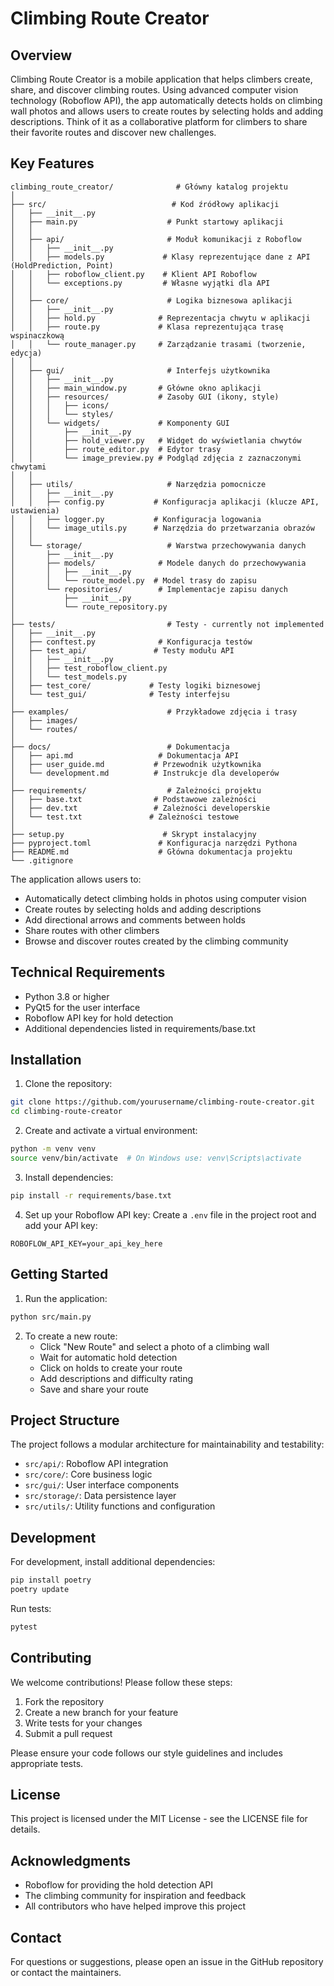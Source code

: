 # Climbing Route Creator

## Overview
Climbing Route Creator is a mobile application that helps climbers create, share, and discover climbing routes. Using advanced computer vision technology (Roboflow API), the app automatically detects holds on climbing wall photos and allows users to create routes by selecting holds and adding descriptions. Think of it as a collaborative platform for climbers to share their favorite routes and discover new challenges.

## Key Features
```
climbing_route_creator/              # Główny katalog projektu
│
├── src/                            # Kod źródłowy aplikacji
│   ├── __init__.py
│   ├── main.py                    # Punkt startowy aplikacji
│   │
│   ├── api/                       # Moduł komunikacji z Roboflow
│   │   ├── __init__.py
│   │   ├── models.py             # Klasy reprezentujące dane z API (HoldPrediction, Point)
│   │   ├── roboflow_client.py    # Klient API Roboflow
│   │   └── exceptions.py         # Własne wyjątki dla API
│   │
│   ├── core/                      # Logika biznesowa aplikacji
│   │   ├── __init__.py
│   │   ├── hold.py              # Reprezentacja chwytu w aplikacji
│   │   ├── route.py             # Klasa reprezentująca trasę wspinaczkową
│   │   └── route_manager.py     # Zarządzanie trasami (tworzenie, edycja)
│   │
│   ├── gui/                       # Interfejs użytkownika
│   │   ├── __init__.py
│   │   ├── main_window.py       # Główne okno aplikacji
│   │   ├── resources/           # Zasoby GUI (ikony, style)
│   │   │   ├── icons/
│   │   │   └── styles/
│   │   └── widgets/             # Komponenty GUI
│   │       ├── __init__.py
│   │       ├── hold_viewer.py   # Widget do wyświetlania chwytów
│   │       ├── route_editor.py  # Edytor trasy
│   │       └── image_preview.py # Podgląd zdjęcia z zaznaczonymi chwytami
│   │
│   ├── utils/                     # Narzędzia pomocnicze
│   │   ├── __init__.py
│   │   ├── config.py           # Konfiguracja aplikacji (klucze API, ustawienia)
│   │   ├── logger.py           # Konfiguracja logowania
│   │   └── image_utils.py      # Narzędzia do przetwarzania obrazów
│   │
│   └── storage/                   # Warstwa przechowywania danych
│       ├── __init__.py
│       ├── models/              # Modele danych do przechowywania
│       │   ├── __init__.py
│       │   └── route_model.py  # Model trasy do zapisu
│       └── repositories/        # Implementacje zapisu danych
│           ├── __init__.py
│           └── route_repository.py
│
├── tests/                         # Testy - currently not implemented
│   ├── __init__.py
│   ├── conftest.py              # Konfiguracja testów
│   ├── test_api/               # Testy modułu API
│   │   ├── __init__.py
│   │   ├── test_roboflow_client.py
│   │   └── test_models.py
│   ├── test_core/             # Testy logiki biznesowej
│   └── test_gui/              # Testy interfejsu
│
├── examples/                      # Przykładowe zdjęcia i trasy
│   ├── images/
│   └── routes/
│
├── docs/                          # Dokumentacja
│   ├── api.md                   # Dokumentacja API
│   ├── user_guide.md           # Przewodnik użytkownika
│   └── development.md          # Instrukcje dla developerów
│
├── requirements/                  # Zależności projektu
│   ├── base.txt                # Podstawowe zależności
│   ├── dev.txt                 # Zależności developerskie
│   └── test.txt               # Zależności testowe
│
├── setup.py                      # Skrypt instalacyjny
├── pyproject.toml               # Konfiguracja narzędzi Pythona
├── README.md                    # Główna dokumentacja projektu
└── .gitignore
```

The application allows users to:
- Automatically detect climbing holds in photos using computer vision
- Create routes by selecting holds and adding descriptions
- Add directional arrows and comments between holds
- Share routes with other climbers
- Browse and discover routes created by the climbing community

## Technical Requirements
- Python 3.8 or higher
- PyQt5 for the user interface
- Roboflow API key for hold detection
- Additional dependencies listed in requirements/base.txt

## Installation

1. Clone the repository:
```bash
git clone https://github.com/yourusername/climbing-route-creator.git
cd climbing-route-creator
```

2. Create and activate a virtual environment:
```bash
python -m venv venv
source venv/bin/activate  # On Windows use: venv\Scripts\activate
```

3. Install dependencies:
```bash
pip install -r requirements/base.txt
```

4. Set up your Roboflow API key:
Create a `.env` file in the project root and add your API key:
```env
ROBOFLOW_API_KEY=your_api_key_here
```

## Getting Started

1. Run the application:
```bash
python src/main.py
```

2. To create a new route:
   - Click "New Route" and select a photo of a climbing wall
   - Wait for automatic hold detection
   - Click on holds to create your route
   - Add descriptions and difficulty rating
   - Save and share your route

## Project Structure
The project follows a modular architecture for maintainability and testability:
- `src/api/`: Roboflow API integration
- `src/core/`: Core business logic
- `src/gui/`: User interface components
- `src/storage/`: Data persistence layer
- `src/utils/`: Utility functions and configuration

## Development

For development, install additional dependencies:
```bash
pip install poetry
poetry update
```

Run tests:
```bash
pytest
```

## Contributing
We welcome contributions! Please follow these steps:
1. Fork the repository
2. Create a new branch for your feature
3. Write tests for your changes
4. Submit a pull request

Please ensure your code follows our style guidelines and includes appropriate tests.

## License
This project is licensed under the MIT License - see the LICENSE file for details.

## Acknowledgments
- Roboflow for providing the hold detection API
- The climbing community for inspiration and feedback
- All contributors who have helped improve this project

## Contact
For questions or suggestions, please open an issue in the GitHub repository or contact the maintainers.

